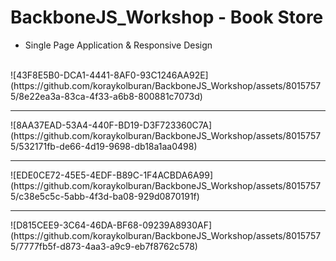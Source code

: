 # BackboneJS_Workshop - Book Store
- Single Page Application & Responsive Design
<br>
![43F8E5B0-DCA1-4441-8AF0-93C1246AA92E](https://github.com/koraykolburan/BackboneJS_Workshop/assets/80157575/8e22ea3a-83ca-4f33-a6b8-800881c7073d)
<hr>
![8AA37EAD-53A4-440F-BD19-D3F723360C7A](https://github.com/koraykolburan/BackboneJS_Workshop/assets/80157575/532171fb-de66-4d19-9698-db18a1aa0498)
<hr>
![EDE0CE72-45E5-4EDF-B89C-1F4ACBDA6A99](https://github.com/koraykolburan/BackboneJS_Workshop/assets/80157575/c38e5c5c-5abb-4f3d-ba08-929d0870191f)
<hr>
![D815CEE9-3C64-46DA-BF68-09239A8930AF](https://github.com/koraykolburan/BackboneJS_Workshop/assets/80157575/7777fb5f-d873-4aa3-a9c9-eb7f8762c578)


